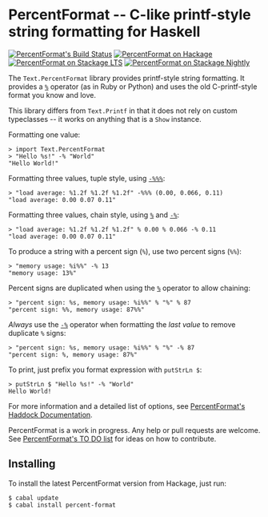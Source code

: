 PercentFormat -- C-like printf-style string formatting for Haskell
==================================================================

[![PercentFormat's Build Status][build-status]][build-log]
[![PercentFormat on Hackage][hackage-version]][percent-format-on-hackage]
[![PercentFormat on Stackage LTS][stackage-lts-badge]][percent-format-on-stackage-lts]
[![PercentFormat on Stackage Nightly][stackage-nightly-badge]][percent-format-on-stackage-nightly]

The `Text.PercentFormat` library provides printf-style string formatting.  It
provides a [`%`] operator (as in Ruby or Python) and uses the old C-printf-style
format you know and love.

This library differs from `Text.Printf` in that it does not rely on custom
typeclasses -- it works on anything that is a `Show` instance.

Formatting one value:

	> import Text.PercentFormat
	> "Hello %s!" -% "World"
	"Hello World!"

Formatting three values, tuple style, using [`-%%%`]:

	> "load average: %1.2f %1.2f %1.2f" -%%% (0.00, 0.066, 0.11)
	"load average: 0.00 0.07 0.11"

Formatting three values, chain style, using [`%`] and [`-%`]:

	> "load average: %1.2f %1.2f %1.2f" % 0.00 % 0.066 -% 0.11
	"load average: 0.00 0.07 0.11"


To produce a string with a percent sign (`%`),
use two percent signs (`%%`):

	> "memory usage: %i%%" -% 13
	"memory usage: 13%"


Percent signs are duplicated when using the [`%`] operator to allow chaining:

	> "percent sign: %s, memory usage: %i%%" % "%" % 87
	"percent sign: %%, memory usage: 87%%"

_Always_ use the [`-%`] operator when formatting the _last value_
to remove duplicate `%` signs:

	> "percent sign: %s, memory usage: %i%%" % "%" -% 87
	"percent sign: %, memory usage: 87%"

To print, just prefix you format expression with `putStrLn $`:

	> putStrLn $ "Hello %s!" -% "World"
	Hello World!

For more information and a detailed list of options, see [PercentFormat's
Haddock Documentation].

PercentFormat is a work in progress.  Any help or pull requests are welcome.
See [PercentFormat's TO DO list] for ideas on how to contribute.


Installing
----------

To install the latest PercentFormat version from Hackage, just run:

	$ cabal update
	$ cabal install percent-format


[build-log]:    https://github.com/rudymatela/percent-format/actions/workflows/build.yml
[build-status]: https://github.com/rudymatela/percent-format/actions/workflows/build.yml/badge.svg
[hackage-version]: https://img.shields.io/hackage/v/percent-format.svg
[percent-format-on-hackage]: https://hackage.haskell.org/package/percent-format
[PercentFormat's Haddock Documentation]: https://hackage.haskell.org/package/percent-format/docs/Text-PercentFormat.html
[`%`]: https://hackage.haskell.org/package/percent-format-0.0.1/docs/Text-PercentFormat.html#v:-37-
[`-%`]: https://hackage.haskell.org/package/percent-format-0.0.1/docs/Text-PercentFormat.html#v:-45--37-
[`-%%%`]: https://hackage.haskell.org/package/percent-format-0.0.1/docs/Text-PercentFormat.html#v:-45--37--37--37-
[PercentFormat's TO DO list]: TODO.md
[stackage-lts-badge]:                 https://stackage.org/package/percent-format/badge/lts
[stackage-nightly-badge]:             https://stackage.org/package/percent-format/badge/nightly
[percent-format-on-stackage]:         https://stackage.org/package/percent-format
[percent-format-on-stackage-lts]:     https://stackage.org/lts/package/percent-format
[percent-format-on-stackage-nightly]: https://stackage.org/nightly/package/percent-format
